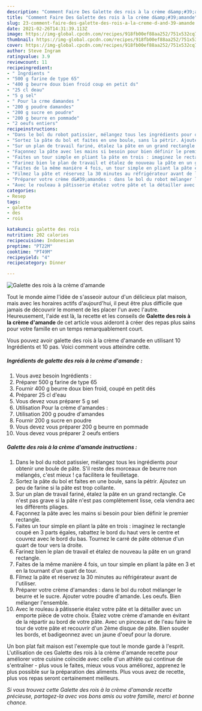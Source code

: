 ```yaml
---
description: "Comment Faire Des Galette des rois à la crème d&amp;#39;amande"
title: "Comment Faire Des Galette des rois à la crème d&amp;#39;amande"
slug: 23-comment-faire-des-galette-des-rois-a-la-creme-d-and-39-amande
date: 2021-02-26T14:31:39.113Z
image: https://img-global.cpcdn.com/recipes/918fb00ef88aa252/751x532cq70/galette-des-rois-a-la-creme-damande-photo-principale-de-la-recette.jpg
thumbnail: https://img-global.cpcdn.com/recipes/918fb00ef88aa252/751x532cq70/galette-des-rois-a-la-creme-damande-photo-principale-de-la-recette.jpg
cover: https://img-global.cpcdn.com/recipes/918fb00ef88aa252/751x532cq70/galette-des-rois-a-la-creme-damande-photo-principale-de-la-recette.jpg
author: Steve Ingram
ratingvalue: 3.9
reviewcount: 11
recipeingredient:
- " Ingrdients "
- "500 g farine de type 65"
- "400 g beurre doux bien froid coup en petit ds"
- "25 cl deau"
- "5 g sel"
- " Pour la crme damandes "
- "200 g poudre damandes"
- "200 g sucre en poudre"
- "200 g beurre en pommade"
- "2 oeufs entiers"
recipeinstructions:
- "Dans le bol du robot patissier, mélangez tous les ingrédients pour obtenir une boule de pâte. S&#39;il reste des morceaux de beurre non mélangés, c&#39;est mieux ! ça facilitera le feuilletage."
- "Sortez la pâte du bol et faites en une boule, sans la pétrir. Ajoutez un peu de farine si la pâte est trop collante."
- "Sur un plan de travail fariné, étalez la pâte en un grand rectangle. Ce n&#39;est pas grave si la pâte n&#39;est pas complétement lisse, cela viendra aec les différents pliages."
- "Façonnez la pâte avec les mains si besoin pour bien définir le premier rectangle."
- "Faites un tour simple en pliant la pâte en trois : imaginez le rectangle coupé en 3 parts égales, rabattez le bord du haut vers le centre et couvrez avec le bord du bas. Tournez le carré de pâte obtenue d&#39;un quart de tour vers la droite."
- "Farinez bien le plan de travail et étalez de nouveau la pâte en un grand rectangle."
- "Faites de la même manière 4 fois, un tour simple en pliant la pâte en 3 et en la tournant d&#39;un quart de tour."
- "Filmez la pâte et réservez la 30 minutes au réfrigérateur avant de l&#39;utiliser."
- "Préparer votre crème d&#39;amandes : dans le bol du robot mélanger le beurre et le sucre. Ajouter votre poudre d&#39;amande. Les oeufs. Bien mélanger l&#39;ensemble."
- "Avec le rouleau à pâtisserie étalez votre pâte et la détailler avec un emporte pièce de votre choix. Étalez votre crème d&#39;amande en évitant de la répartir au bord de votre pâte. Avec un pinceau et de l&#39;eau faire le tour de votre pâte et recouvrir d&#39;un 2ème disque de pâte. Bien souder les bords, et badigeonnez avec un jaune d&#39;oeuf pour la dorure."
categories:
- Resep
tags:
- galette
- des
- rois

katakunci: galette des rois 
nutrition: 202 calories
recipecuisine: Indonesian
preptime: "PT22M"
cooktime: "PT49M"
recipeyield: "4"
recipecategory: Dinner

---
```



![Galette des rois à la crème d&#39;amande](https://img-global.cpcdn.com/recipes/918fb00ef88aa252/751x532cq70/galette-des-rois-a-la-creme-damande-photo-principale-de-la-recette.jpg)

Tout le monde aime l'idée de s'asseoir autour d'un délicieux plat maison, mais avec les horaires actifs d'aujourd'hui, il peut être plus difficile que jamais de découvrir le moment de les placer l'un avec l'autre. Heureusement, l'aide est là, la recette et les conseils de <strong> Galette des rois à la crème d&#39;amande </strong> de cet article vous aideront à créer des repas plus sains pour votre famille en un temps remarquablement court.

<!--inarticleads1-->

Vous pouvez avoir galette des rois à la crème d&#39;amande en utilisant 10 Ingrédients et 10 pas. Voici comment vous atteindre cette.

##### Ingrédients de galette des rois à la crème d&#39;amande :

1. Vous avez besoin  Ingrédients :
1. Préparer 500 g farine de type 65
1. Fournir 400 g beurre doux bien froid, coupé en petit dés
1. Préparer 25 cl d&#39;eau
1. Vous devez vous préparer 5 g sel
1. Utilisation  Pour la crème d&#39;amandes :
1. Utilisation 200 g poudre d&#39;amandes
1. Fournir 200 g sucre en poudre
1. Vous devez vous préparer 200 g beurre en pommade
1. Vous devez vous préparer 2 oeufs entiers




<!--inarticleads2-->

##### Galette des rois à la crème d&#39;amande instructions :

1. Dans le bol du robot patissier, mélangez tous les ingrédients pour obtenir une boule de pâte. S&#39;il reste des morceaux de beurre non mélangés, c&#39;est mieux ! ça facilitera le feuilletage.
1. Sortez la pâte du bol et faites en une boule, sans la pétrir. Ajoutez un peu de farine si la pâte est trop collante.
1. Sur un plan de travail fariné, étalez la pâte en un grand rectangle. Ce n&#39;est pas grave si la pâte n&#39;est pas complétement lisse, cela viendra aec les différents pliages.
1. Façonnez la pâte avec les mains si besoin pour bien définir le premier rectangle.
1. Faites un tour simple en pliant la pâte en trois : imaginez le rectangle coupé en 3 parts égales, rabattez le bord du haut vers le centre et couvrez avec le bord du bas. Tournez le carré de pâte obtenue d&#39;un quart de tour vers la droite.
1. Farinez bien le plan de travail et étalez de nouveau la pâte en un grand rectangle.
1. Faites de la même manière 4 fois, un tour simple en pliant la pâte en 3 et en la tournant d&#39;un quart de tour.
1. Filmez la pâte et réservez la 30 minutes au réfrigérateur avant de l&#39;utiliser.
1. Préparer votre crème d&#39;amandes : dans le bol du robot mélanger le beurre et le sucre. Ajouter votre poudre d&#39;amande. Les oeufs. Bien mélanger l&#39;ensemble.
1. Avec le rouleau à pâtisserie étalez votre pâte et la détailler avec un emporte pièce de votre choix. Étalez votre crème d&#39;amande en évitant de la répartir au bord de votre pâte. Avec un pinceau et de l&#39;eau faire le tour de votre pâte et recouvrir d&#39;un 2ème disque de pâte. Bien souder les bords, et badigeonnez avec un jaune d&#39;oeuf pour la dorure.




<!--inarticleads1-->

<p>
Un bon plat fait maison est l'exemple que tout le monde garde à l'esprit. L'utilisation de ces Galette des rois à la crème d&#39;amande recette pour améliorer votre cuisine coïncide avec celle d'un athlète qui continue de s'entraîner - plus vous le faites, mieux vous vous améliorez, apprenez le plus possible sur la préparation des aliments. Plus vous avez de recette, plus vos repas seront certainement meilleurs.
</p>

<p>
<i>Si vous trouvez cette Galette des rois à la crème d&#39;amande recette précieuse, partagez-la avec vos bons amis ou votre famille, merci et bonne chance.</i>
</p>
